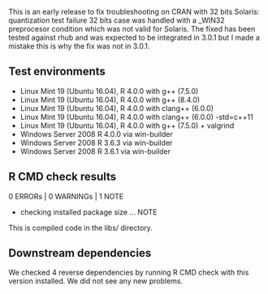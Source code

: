This is an early release to fix troubleshooting on CRAN with 32 bits Solaris: quantization test failure 32 bits case was handled with a _WIN32 preprocesor condition which was not valid for Solaris. The fixed has been tested against rhub and was expected to be integrated in 3.0.1 but I made a mistake this is why the fix was not in 3.0.1.
  
## Test environments

* Linux Mint 19 (Ubuntu 16.04), R 4.0.0 with g++ (7.5.0)
* Linux Mint 19 (Ubuntu 16.04), R 4.0.0 with g++ (8.4.0)
* Linux Mint 19 (Ubuntu 16.04), R 4.0.0 with clang++ (6.0.0)
* Linux Mint 19 (Ubuntu 16.04), R 4.0.0 with clang++ (6.0.0) -std=c++11
* Linux Mint 19 (Ubuntu 16.04), R 4.0.0 with g++ (7.5.0) + valgrind   
* Windows Server 2008 R 4.0.0 via win-builder
* Windows Server 2008 R 3.6.3 via win-builder
* Windows Server 2008 R 3.6.1 via win-builder

## R CMD check results

0 ERRORs | 0 WARNINGs | 1 NOTE

- checking installed package size ... NOTE

This is compiled code in the libs/ directory.

## Downstream dependencies

We checked 4 reverse dependencies by running R CMD check with this version installed. 
We did not see any new problems.

